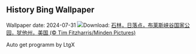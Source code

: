 ## History Bing Wallpaper
Wallpaper date: 2024-07-31
![](https://www.bing.com/th?id=OHR.HoodoosBryce_ZH-CN8398575172_UHD.jpg&w=1000)Download: [石林，日落点，布莱斯峡谷国家公园，犹他州，美国 (© Tim Fitzharris/Minden Pictures)](https://www.bing.com/th?id=OHR.HoodoosBryce_ZH-CN8398575172_UHD.jpg)

Auto get programm by LtgX
